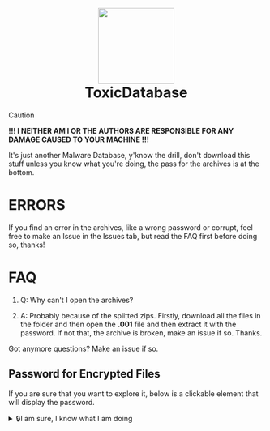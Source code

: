 <h1 align="center">
  <br>
  <img src=https://files.softicons.com/download/application-icons/malware-icons-by-deleket/ico/Radioactive.ico width="150">
  <br>
  ToxicDatabase
  <br>
</h1>


> [!CAUTION]
> **!!! I NEITHER AM I OR THE AUTHORS ARE RESPONSIBLE FOR ANY DAMAGE CAUSED TO YOUR MACHINE !!!**

It's just another Malware Database, y'know the drill, don't download this stuff unless you know what you're doing, the pass for the archives is at the bottom.


# ERRORS
If you find an error in the archives, like a wrong password or corrupt, feel free to make an Issue in the Issues tab, but read the FAQ first before doing so, thanks!

# FAQ

1. Q: Why can't I open the archives?

2. A: Probably because of the splitted zips. Firstly, download all the files in the folder and then open the **.001** file and then extract it with the password. If not that, the archive is broken, make an issue if so. Thanks.

Got anymore questions? Make an issue if so.

## Password for Encrypted Files
If you are sure that you want to explore it, below is a clickable element that will display the password.
<details>
<summary>🔒I am sure, I know what I am doing</summary>

**infected**

